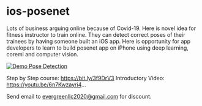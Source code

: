 # ios-posenet

Lots of business arguing online because of Covid-19.
Here is novel idea for fitness instructor to train online. They can detect correct poses of their trainees by having someone built an iOS app. Here is opportunity for app developers to learn to  build posenet app on iPhone using deep learning, coreml and computer vision.


[![Demo Pose Detection](https://evergreenllc2020.github.io/img/freegifmaker.me_2gAQA.gif)](https://youtu.be/6n7Kwzayri4)

Step by Step course: https://bit.ly/3f9DrV3
Introductory Video: https://youtu.be/6n7Kwzayri4...

Send email to evergreenllc2020@gmail.com for discount.
